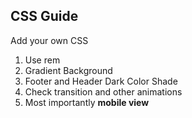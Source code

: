 ## CSS Guide

Add your own CSS 
1. Use rem
2. Gradient Background
3. Footer and Header Dark Color Shade
4. Check transition and other animations
5. Most importantly **mobile view**
